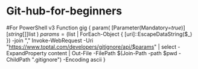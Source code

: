 # Git-hub-for-beginners
#For PowerShell v3
Function gig {
  param(
    [Parameter(Mandatory=$true)]
    [string[]]$list
  )
  $params = ($list | ForEach-Object { [uri]::EscapeDataString($_) }) -join ","
  Invoke-WebRequest -Uri "https://www.toptal.com/developers/gitignore/api/$params" | select -ExpandProperty content | Out-File -FilePath $(Join-Path -path $pwd -ChildPath ".gitignore") -Encoding ascii
}
